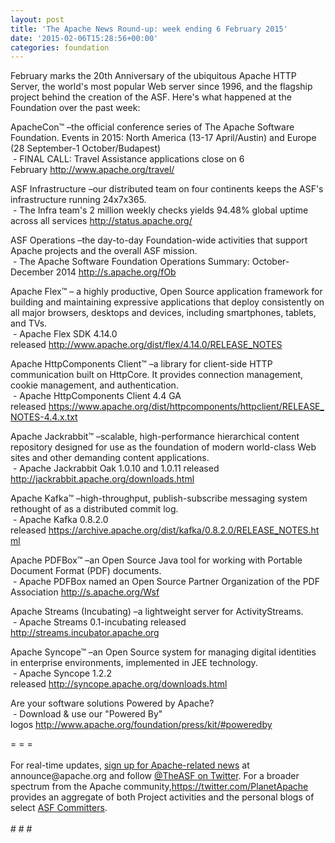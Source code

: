 ```yaml
---
layout: post
title: 'The Apache News Round-up: week ending 6 February 2015'
date: '2015-02-06T15:28:56+00:00'
categories: foundation
---
```

<div> 
    <p>February marks the 20th Anniversary of the ubiquitous Apache HTTP Server, the world's most popular Web server since 1996, and the flagship project behind the creation of the ASF. Here's what happened at the Foundation over the past week:</p> 
    <div></div> 
    <p> </p> 
    <div> 
      <p>ApacheCon™ –the official conference series of The Apache Software Foundation. Events in 2015: North America (13-17 April/Austin) and Europe (28 September-1 October/Budapest)<br />&nbsp;- FINAL CALL: Travel Assistance applications close on 6 February&nbsp;<a href="http://www.apache.org/travel/">http://www.apache.org/travel/</a></p> 
    </div> 
    <p>ASF Infrastructure –our distributed team on four continents keeps the ASF's infrastructure running 24x7x365.<br />&nbsp;- The Infra team's 2 million weekly checks yields 94.48%&nbsp;global uptime across all services&nbsp;<a href="http://status.apache.org/">http://status.apache.org/</a></p> 
  </div> 
  <p>ASF Operations –the day-to-day Foundation-wide activities that support Apache projects and the overall ASF mission.<br />&nbsp;- The Apache Software Foundation Operations Summary: October-December 2014&nbsp;<a href="http://s.apache.org/fOb">http://s.apache.org/fOb</a></p> 
  <p> </p> 
  <div> 
    <p> </p> 
    <p>Apache Flex™ – a highly productive, Open Source application framework for building and maintaining expressive applications that deploy consistently on all major browsers, desktops and devices, including smartphones, tablets, and TVs.<br />&nbsp;- Apache Flex SDK 4.14.0 released&nbsp;<a href="http://www.apache.org/dist/flex/4.14.0/RELEASE_NOTES">http://www.apache.org/dist/flex/4.14.0/RELEASE_NOTES</a></p> 
    <p>Apache HttpComponents Client™ –a library for client-side HTTP communication built on HttpCore. It provides connection management, cookie management, and authentication.<br />&nbsp;- Apache HttpComponents Client 4.4 GA released&nbsp;<a href="https://www.apache.org/dist/httpcomponents/httpclient/RELEASE_NOTES-4.4.x.txt">https://www.apache.org/dist/httpcomponents/httpclient/RELEASE_NOTES-4.4.x.txt</a></p> 
    <p>Apache Jackrabbit™ –scalable, high-performance hierarchical content repository designed for use as the foundation of modern world-class Web sites and other demanding content applications.<br />&nbsp;- Apache Jackrabbit Oak&nbsp;1.0.10 and 1.0.11 released <a href="http://jackrabbit.apache.org/downloads.html">http://jackrabbit.apache.org/downloads.html</a></p> 
  </div> 
  <div></div> 
  <p>Apache Kafka™ –high-throughput, publish-subscribe messaging system rethought of as a distributed commit log.<br />&nbsp;- Apache Kafka 0.8.2.0 released&nbsp;<a href="https://archive.apache.org/dist/kafka/0.8.2.0/RELEASE_NOTES.html">https://archive.apache.org/dist/kafka/0.8.2.0/RELEASE_NOTES.html</a></p> 
  <p>Apache PDFBox™ –an Open Source Java tool for working with Portable Document Format (PDF) documents.<br />&nbsp;- Apache PDFBox named an Open Source Partner Organization of the PDF Association&nbsp;<a href="http://s.apache.org/Wsf">http://s.apache.org/Wsf</a></p> 
  <div> 
    <p>Apache Streams (Incubating)&nbsp;–a lightweight server for ActivityStreams.<br />&nbsp;- Apache Streams 0.1-incubating released <a href="http://streams.incubator.apache.org">http://streams.incubator.apache.org</a></p> 
  </div> 
  <p>Apache Syncope™ –an Open Source system for managing digital identities in enterprise environments, implemented in JEE technology.<br />&nbsp;- Apache Syncope 1.2.2 released<span class="Apple-tab-span" style="white-space: pre;"> </span><a href="http://syncope.apache.org/downloads.html">http://syncope.apache.org/downloads.html</a></p> 
  <p> </p> 
  <p>Are your software solutions Powered by Apache?<br />&nbsp;- Download &amp; use our &quot;Powered By&quot; logos&nbsp;<a href="http://www.apache.org/foundation/press/kit/#poweredby">http://www.apache.org/foundation/press/kit/#poweredby</a></p> 
  <div>= = =</div> 
  <div><br /></div> 
  <div>For real-time updates, <a href="http://www.apache.org/foundation/mailinglists.html#foundation-announce">sign up for Apache-related news</a> at announce@apache.org and follow <a href="https://twitter.com/TheASF">@TheASF on Twitter</a>. For a broader spectrum from the Apache community,<a href="https://twitter.com/PlanetApache">https://twitter.com/PlanetApache</a> provides an aggregate of both Project activities and the personal blogs of select <a href="http://people.apache.org/">ASF Committers</a>.</div> 
  <div><br /></div> 
  <div># # #</div>

